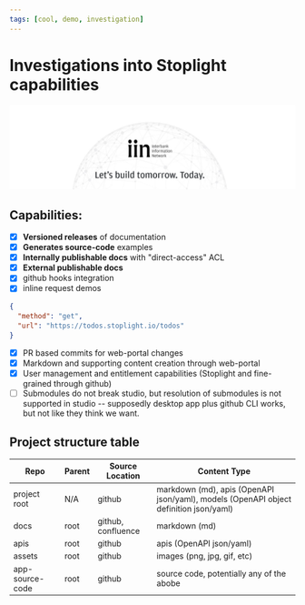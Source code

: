 ```yaml
---
tags: [cool, demo, investigation]
---
```


# Investigations into Stoplight capabilities
![img](../../assets/images/banner_portal.png)

## Capabilities:

- [x] **Versioned releases** of documentation 
- [x] **Generates source-code** examples
- [x] **Internally publishable docs** with "direct-access" ACL
- [x] **External publishable docs**
- [x] github hooks integration
- [x] inline request demos
```json http
{
  "method": "get",
  "url": "https://todos.stoplight.io/todos"
}
```
- [x] PR based commits for web-portal changes
- [X] Markdown and supporting content creation through web-portal
- [x] User management and entitlement capabilities (Stoplight and fine-grained through github)
- [ ] Submodules do not break studio, but resolution of submodules is not supported in studio -- supposedly desktop app plus github CLI works, but not like they think we want. 

## Project structure table

Repo | Parent | Source Location | Content Type
---------|----------|---------|---------
 project root | N/A | github | markdown (md), apis (OpenAPI json/yaml), models (OpenAPI object definition json/yaml)
 docs | root | github, confluence | markdown (md)
 apis | root | github | apis (OpenAPI json/yaml)
 assets | root | github | images (png, jpg, gif, etc)
 app-source-code | root | github | source code, potentially any of the abobe